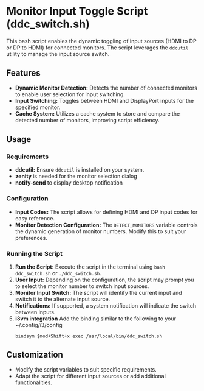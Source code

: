 # Monitor Input Toggle Script (ddc_switch.sh)

This bash script enables the dynamic toggling of input sources (HDMI to DP or DP to HDMI) for connected monitors. The script leverages the `ddcutil` utility to manage the input source switch.

## Features

- **Dynamic Monitor Detection:** Detects the number of connected monitors to enable user selection for input switching.
- **Input Switching:** Toggles between HDMI and DisplayPort inputs for the specified monitor.
- **Cache System:** Utilizes a cache system to store and compare the detected number of monitors, improving script efficiency.

## Usage

### Requirements

- **ddcutil:** Ensure `ddcutil` is installed on your system.
- **zenity** is needed for the monitor selection dialog
- **notify-send** to display desktop notification

### Configuration

- **Input Codes:** The script allows for defining HDMI and DP input codes for easy reference.
- **Monitor Detection Configuration:** The `DETECT_MONITORS` variable controls the dynamic generation of monitor numbers. Modify this to suit your preferences.

### Running the Script

1. **Run the Script:** Execute the script in the terminal using `bash ddc_switch.sh` or `./ddc_switch.sh`.
2. **User Input:** Depending on the configuration, the script may prompt you to select the monitor number to switch input sources.
3. **Monitor Input Switch:** The script will identify the current input and switch it to the alternate input source.
4. **Notifications:** If supported, a system notification will indicate the switch between inputs.
5. **i3vm integration** Add the binding similar to the following to your ~/.config/i3/config
   ```
   bindsym $mod+Shift+x exec /usr/local/bin/ddc_switch.sh
   ```

## Customization

- Modify the script variables to suit specific requirements.
- Adapt the script for different input sources or add additional functionalities.

